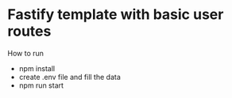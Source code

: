 # Fastify template with basic user routes

How to run

- npm install
- create .env file and fill the data
- npm run start
